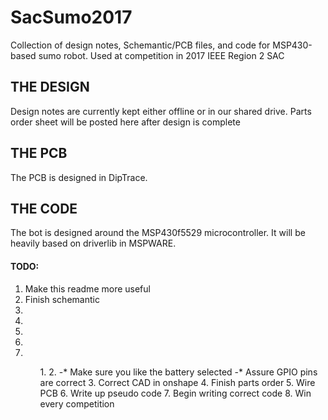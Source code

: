 # SacSumo2017
Collection of design notes, Schemantic/PCB files, and code for MSP430-based sumo robot. Used at competition in 2017 IEEE Region 2 SAC


## THE DESIGN

Design notes are currently kept either offline or in our shared drive. Parts order sheet will be posted here after design is complete

## THE PCB

The PCB is designed in DipTrace.

## THE CODE

The bot is designed around the MSP430f5529 microcontroller. It will be heavily based on driverlib in MSPWARE.

#### TODO:
<ol>
<li>Make this readme more useful</li>
<li>Finish schemantic</li>
<li></li>
<li></li>
<li></li>
<li></li>
<li></li>
<ol>
1. 
2. 
-* Make sure you like the battery selected
-* Assure GPIO pins are correct
3. Correct CAD in onshape
4. Finish parts order
5. Wire PCB
6. Write up pseudo code
7. Begin writing correct code
8. Win every competition
